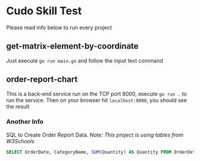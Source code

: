 # Cudo Skill Test
Please read info below to run every project

## get-matrix-element-by-coordinate
Just execute `go run main.go` and follow the input text command

## order-report-chart
This is a back-end service run on the TCP port 8000, execute `go run .` to run the service. Then on your browser hit `localhost:8000`, you should see the result

### Another Info
SQL to Create Order Report Data.
*Note: This project is using tables from W3Schools*
```sql
SELECT OrderDate, CategoryName, SUM(Quantity) AS Quantity FROM OrderDetails JOIN Orders ON OrderDetails.OrderID = Orders.OrderID JOIN Products ON OrderDetails.ProductID = Products.ProductID JOIN Categories ON Products.CategoryID = Categories.CategoryID GROUP BY OrderDate, CategoryName ORDER BY OrderDate ASC;
```
